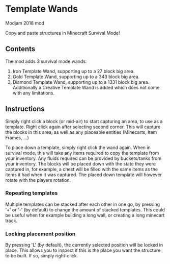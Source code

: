 # Template Wands
Modjam 2018 mod

Copy and paste structures in Minecraft Survival Mode!

## Contents
The mod adds 3 survival mode wands:
1. Iron Template Wand, supporting up to a 27 block big area.
2. Gold Template Wand, supporting up to a 343 block big area.
3. Diamond Template Wand, supporting up to a 1331 block big area.
Additionally a Creative Template Wand is added which does not come with any limitations.

## Instructions
Simply right click a block (or mid-air) to start capturing an area, to use as a template. Right click again after selecting second corner. This will capture the blocks in this area, as well as any placeable entities (Minecarts, Item Frames, ...)

To place down a template, simply right click the wand again. When in survival mode, this will take any items required to copy the template from your inventory. Any fluids required can be provided by buckets/tanks from your inventory.
The blocks will be placed down with the state they were captured in, for example, a chest will be filled with the same items as the items it had when it was captured. The placed down template will however rotate with the players rotation.

### Repeating templates
Multiple templates can be stacked after each other in one go, by pressing '+' or '-' (by default) to change the amount of stacked templates. This could be useful when for example building a long wall, or creating a long minecart track.

### Locking placement position
By pressing 'L' (by default), the currently selected position will be locked in place. This allows you to inspect if this is the place you want the structure to be built. If so, simply right-click.